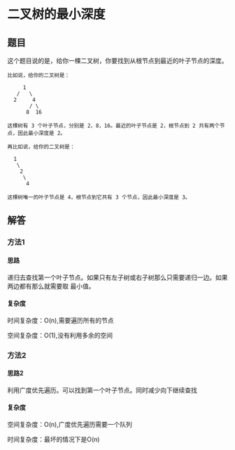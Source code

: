 # 二叉树的最小深度

## 题目

这个题目说的是，给你一棵二叉树，你要找到从根节点到最近的叶子节点的深度。

```
比如说，给你的二叉树是：

     1
   /   \
  2     4
       / \
      8  16

这棵树有 3 个叶子节点，分别是 2，8，16。最近的叶子节点是 2，根节点到 2 共有两个节点，因此最小深度是 2。

再比如说，给你的二叉树是：

  1
   \
    2
     \
      4

这棵树唯一的叶子节点是 4，根节点到它共有 3 个节点，因此最小深度是 3。
```

## 解答

### 方法1

#### 思路

递归去查找第一个叶子节点。如果只有左子树或右子树那么只需要递归一边。如果两边都有那么就需要取
最小值。

#### 复杂度

时间复杂度：O(n),需要遍历所有的节点

空间复杂度：O(1),没有利用多余的空间


### 方法2

#### 思路2

利用广度优先遍历。可以找到第一个叶子节点。同时减少向下继续查找

#### 复杂度

空间复杂度：O(n),广度优先遍历需要一个队列

时间复杂度：最坏的情况下是O(n)
